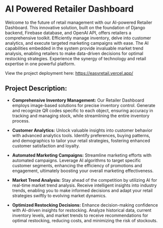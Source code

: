 # AI Powered Retailer Dashboard


Welcome to the future of retail management with our AI-powered Retailer Dashboard. This innovative solution, built on the foundation of Django backend, Firebase database, and OpenAI API, offers retailers a comprehensive toolkit. Efficiently manage inventory, delve into customer analytics, and execute targeted marketing campaigns with ease. The AI capabilities embedded in the system provide invaluable market trend analysis, enabling retailers to make data-driven decisions for optimal restocking strategies. Experience the synergy of technology and retail expertise in one powerful platform.

View the project deployment here: https://easyretail.vercel.app/

## Project Description:

- **Comprehensive Inventory Management:** Our Retailer Dashboard employs image-based solutions for precise inventory control. Generate and recognize QR codes specific to each object, ensuring accuracy in tracking and managing stock, while streamlining the entire inventory process.

- **Customer Analytics:** Unlock valuable insights into customer behavior with advanced analytics tools. Identify preferences, buying patterns, and demographics to tailor your retail strategies, fostering enhanced customer satisfaction and loyalty.

- **Automated Marketing Campaigns:** Streamline marketing efforts with automated campaigns. Leverage AI algorithms to target specific customer segments, enhancing the efficiency of promotions and engagement, ultimately boosting your overall marketing effectiveness.

- **Market Trend Analysis:** Stay ahead of the competition by utilizing AI for real-time market trend analysis. Receive intelligent insights into industry trends, enabling you to make informed decisions and adapt your retail strategies swiftly to evolving market dynamics.

- **Optimized Restocking Decisions:** Enhance decision-making confidence with AI-driven insights for restocking. Analyze historical data, current inventory levels, and market trends to receive recommendations for optimal restocking, reducing costs, and minimizing the risk of stockouts.
